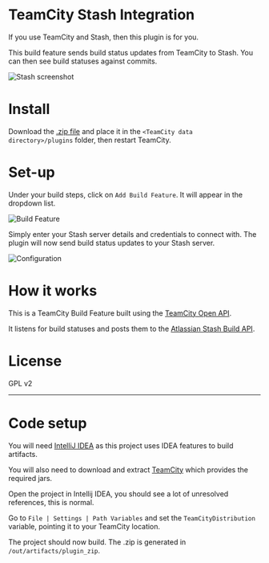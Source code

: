 TeamCity Stash Integration
===============
If you use TeamCity and Stash, then this plugin is for you.

This build feature sends build status updates from TeamCity to Stash.  You can then see build statuses against commits.

 ![Stash screenshot](http://farm9.staticflickr.com/8096/8529642406_29e3e9a899_o.png)



Install
==========

Download the [.zip file](https://github.com/mendhak/teamcity-stash/blob/master/teamcity.stash.zip?raw=true) and place it in the `<TeamCity data directory>/plugins` folder, then restart TeamCity.


Set-up
==========

Under your build steps, click on `Add Build Feature`. It will appear in the dropdown list.

![Build Feature](http://farm9.staticflickr.com/8088/8529641968_ba34b8ebac_o.png)


Simply enter your Stash server details and credentials to connect with. The plugin will now send build status updates to your Stash server.

![Configuration](http://farm9.staticflickr.com/8365/8528530651_801fc3214d_o.png)


How it works
======

This is a TeamCity Build Feature built using the [TeamCity Open API](http://confluence.jetbrains.com/display/TCD7/Developing+TeamCity+Plugins).

It listens for build statuses and posts them to the [Atlassian Stash Build API](https://developer.atlassian.com/static/rest/stash/latest/stash-build-integration-rest.html).



License
=======
GPL v2


______________


Code setup
=====
You will need [IntelliJ IDEA](http://www.jetbrains.com/idea/download/) as this project uses IDEA features to build artifacts.

You will also need to download and extract [TeamCity](http://www.jetbrains.com/teamcity/download/) which provides the required jars.

Open the project in Intellij IDEA, you should see a lot of unresolved references, this is normal.

Go to `File | Settings | Path Variables` and set the `TeamCityDistribution` variable, pointing it to your TeamCity location.

The project should now build.  The .zip is generated in `/out/artifacts/plugin_zip`.

